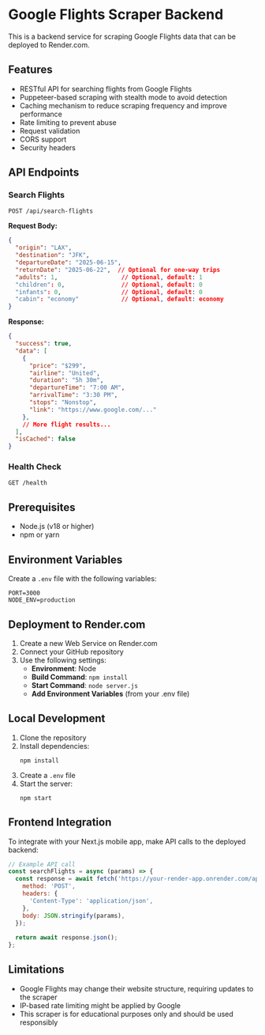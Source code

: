 # Google Flights Scraper Backend

This is a backend service for scraping Google Flights data that can be deployed to Render.com.

## Features

- RESTful API for searching flights from Google Flights
- Puppeteer-based scraping with stealth mode to avoid detection
- Caching mechanism to reduce scraping frequency and improve performance
- Rate limiting to prevent abuse
- Request validation
- CORS support
- Security headers

## API Endpoints

### Search Flights

```
POST /api/search-flights
```

**Request Body:**

```json
{
  "origin": "LAX",
  "destination": "JFK",
  "departureDate": "2025-06-15",
  "returnDate": "2025-06-22",  // Optional for one-way trips
  "adults": 1,                  // Optional, default: 1
  "children": 0,                // Optional, default: 0
  "infants": 0,                 // Optional, default: 0
  "cabin": "economy"            // Optional, default: economy
}
```

**Response:**

```json
{
  "success": true,
  "data": [
    {
      "price": "$299",
      "airline": "United",
      "duration": "5h 30m",
      "departureTime": "7:00 AM",
      "arrivalTime": "3:30 PM",
      "stops": "Nonstop",
      "link": "https://www.google.com/..."
    },
    // More flight results...
  ],
  "isCached": false
}
```

### Health Check

```
GET /health
```

## Prerequisites

- Node.js (v18 or higher)
- npm or yarn

## Environment Variables

Create a `.env` file with the following variables:

```
PORT=3000
NODE_ENV=production
```

## Deployment to Render.com

1. Create a new Web Service on Render.com
2. Connect your GitHub repository
3. Use the following settings:
   - **Environment**: Node
   - **Build Command**: `npm install`
   - **Start Command**: `node server.js`
   - **Add Environment Variables** (from your .env file)

## Local Development

1. Clone the repository
2. Install dependencies:
   ```
   npm install
   ```
3. Create a `.env` file
4. Start the server:
   ```
   npm start
   ```

## Frontend Integration

To integrate with your Next.js mobile app, make API calls to the deployed backend:

```javascript
// Example API call
const searchFlights = async (params) => {
  const response = await fetch('https://your-render-app.onrender.com/api/search-flights', {
    method: 'POST',
    headers: {
      'Content-Type': 'application/json',
    },
    body: JSON.stringify(params),
  });
  
  return await response.json();
};
```

## Limitations

- Google Flights may change their website structure, requiring updates to the scraper
- IP-based rate limiting might be applied by Google
- This scraper is for educational purposes only and should be used responsibly

